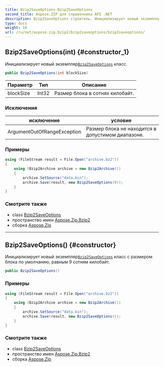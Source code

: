 ```yaml
---
title: Bzip2SaveOptions.Bzip2SaveOptions
second_title: Aspose.ZIP для справочника API .NET
description: Bzip2SaveOptions строитель. Инициализирует новый экземплярBzip2SaveOptions класс.
type: docs
weight: 10
url: /ru/net/aspose.zip.bzip2/bzip2saveoptions/bzip2saveoptions/
---
```

## Bzip2SaveOptions(int) {#constructor_1}

Инициализирует новый экземпляр[`Bzip2SaveOptions`](../) класс.

```csharp
public Bzip2SaveOptions(int blockSize)
```

| Параметр | Тип | Описание |
| --- | --- | --- |
| blockSize | Int32 | Размер блока в сотнях килобайт. |

### Исключения

| исключение | условие |
| --- | --- |
| ArgumentOutOfRangeException | Размер блока не находится в допустимом диапазоне. |

### Примеры

```csharp
using (FileStream result = File.Open("archive.bz2"))
{
    using (Bzip2Archive archive = new Bzip2Archive())
    {
        archive.SetSource("data.bin");
        archive.Save(result, new Bzip2SaveOptions(9));
    }
}
```

### Смотрите также

* class [Bzip2SaveOptions](../)
* пространство имен [Aspose.Zip.Bzip2](../../bzip2saveoptions/)
* сборка [Aspose.Zip](../../../)

---

## Bzip2SaveOptions() {#constructor}

Инициализирует новый экземпляр[`Bzip2SaveOptions`](../) класс с размером блока по умолчанию, равным 9 сотням килобайт.

```csharp
public Bzip2SaveOptions()
```

### Примеры

```csharp
using (FileStream result = File.Open("archive.bz2"))
{
    using (Bzip2Archive archive = new Bzip2Archive())
    {
        archive.SetSource("data.bin");
        archive.Save(result, new Bzip2SaveOptions());
    }
}
```

### Смотрите также

* class [Bzip2SaveOptions](../)
* пространство имен [Aspose.Zip.Bzip2](../../bzip2saveoptions/)
* сборка [Aspose.Zip](../../../)


